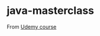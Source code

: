 # java-masterclass
From [Udemy course](https://www.udemy.com/course-dashboard-redirect/?course_id=533682)
